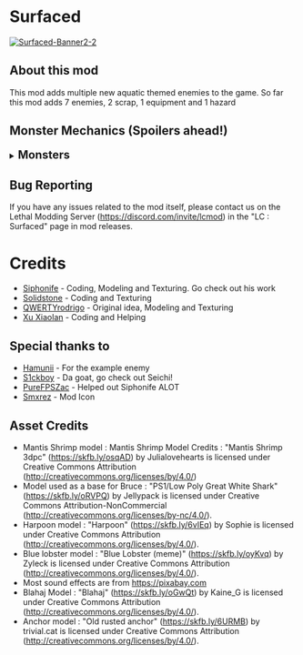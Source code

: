# Surfaced 
<a href="https://ibb.co/rkPD6bc"><img src="https://i.ibb.co/fMRjp8n/Surfaced-Banner2-2.png" alt="Surfaced-Banner2-2" border="0"></a>
## About this mod

This mod adds multiple new aquatic themed enemies to the game. So far this mod adds 7 enemies, 2 scrap, 1 equipment and 1 hazard 

## Monster Mechanics (Spoilers ahead!)
<details>
  <summary><strong style="font-size: 1.4em;">Monsters</strong></summary>

- Bruce The Flying Shark : Bruce is a docile outside enemy that likes to spawn during the midday. He only attacks players who are injured near him. The more a player is injured, the further away Bruce will be able to smell them. Only one can spawn at once.

- Mantis Shrimps : Don't let their small size fool you; these little guys pack a punch! Docile, these inside creatures roam around the facility until a player walks too close. Once a player gets too close, they stop moving and warn the player, and if the player persists in their approach... the player becomes history. They spawn in small groups.

- Sea Mines : Nobody knows how they float or how they got there, but all that we know is that the Sea Mines are a new inside hazard. Much like landmines, they explode on touch. However, Sea Mines cannot be jumped over, but can be crouched under. Listen closely to their ghostly beeps, for these pieces of ancient technology cannot be hacked via the terminal or located on the map.

- Urchins : It only takes one to ruin your day. These outside spiky balls damage the player on touch and multiply during the day. Urchins grow over time until they mitosis (split) into two smaller urchins that continue the cycle. They like to spawn at the start of the day in small numbers and then balloon in quantity by the end of the day. However, you can combat this invasive threat with a trusty dose of violence! Give it a whack and eliminate them before it's too late.

- Bell Crab : The Bell Crab is a small crab that hides in Brass Bells, upon picking it up, it will start snipping the player until dropped. When dropped, it will run away and hide again. The Bell Crab can be killed for its scrap.

- HorseShoot Crab : Spring loaded and ready to launch, these flat creatures can be used to launch yourself to many higher up areas. Hitting them cycles between 3 launch powers. They can also be pushed around to move them to your preferred spot.

- ClownHorn Fish : Toot toot! This little clownfish will follow the first player it sees, even able to follow them inside. It will occasionally honk its magical clown horn giving varying buffs and rarely some debuffs. It can be interacted with and Squeezed for a guaranteed boost but it comes at a cost...

- Super scary mode : Terrifying creature that mimics random sound effects and scares the player when looked at.
</details>

## Bug Reporting
If you have any issues related to the mod itself, please contact us on the Lethal Modding Server (https://discord.com/invite/lcmod) in the "LC : Surfaced" page in mod releases.

# Credits 
- [Siphonife](https://www.artstation.com/siphonife) - Coding, Modeling and Texturing. Go check out his work 
- [Solidstone](https://ko-fi.com/solidstonee) - Coding and Texturing 
- [QWERTYrodrigo](https://www.youtube.com/shorts/K5JazVF1Ies) - Original idea, Modeling and Texturing
- [Xu Xiaolan](https://ko-fi.com/xuxiaolan) - Coding and Helping

## Special thanks to
- [Hamunii](https://github.com/hamunii) - For the example enemy
- [S1ckboy](https://thunderstore.io/c/lethal-company/p/s1ckboy/) - Da goat, go check out Seichi!
- [PureFPSZac](https://thunderstore.io/c/lethal-company/p/PureFPSZac/) - Helped out Siphonife ALOT
- [Smxrez](https://ko-fi.com/smxrez) - Mod Icon

## Asset Credits
- Mantis Shrimp model : Mantis Shrimp Model Credits : "Mantis Shrimp 3dpc" (https://skfb.ly/osqAD) by Julialovehearts is licensed under Creative Commons Attribution (http://creativecommons.org/licenses/by/4.0/)
- Model used as a base for Bruce : "PS1/Low Poly Great White Shark" (https://skfb.ly/oRVPQ) by Jellypack is licensed under Creative Commons Attribution-NonCommercial (http://creativecommons.org/licenses/by-nc/4.0/).
- Harpoon model : "Harpoon" (https://skfb.ly/6vIEq) by Sophie is licensed under Creative Commons Attribution (http://creativecommons.org/licenses/by/4.0/).
- Blue lobster model : "Blue Lobster (meme)" (https://skfb.ly/oyKvq) by Zyleck is licensed under Creative Commons Attribution (http://creativecommons.org/licenses/by/4.0/).
- Most sound effects are from https://pixabay.com
- Blahaj Model : "Blahaj" (https://skfb.ly/oGwQt) by Kaine_G is licensed under Creative Commons Attribution (http://creativecommons.org/licenses/by/4.0/).
- Anchor model : "Old rusted anchor" (https://skfb.ly/6URMB) by trivial.cat is licensed under Creative Commons Attribution (http://creativecommons.org/licenses/by/4.0/).